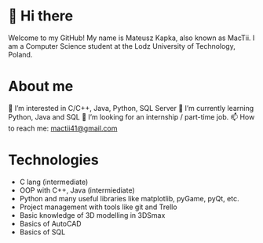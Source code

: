 # 👋 Hi there  
Welcome to my GitHub! My name is Mateusz Kapka, also known as MacTii. I am a Computer Science student at the Lodz University of Technology, Poland.

# About me
👀 I’m interested in C/C++, Java, Python, SQL Server
🌱 I’m currently learning Python, Java and SQL
💞️ I’m looking for an internship / part-time job.
📫 How to reach me: mactii41@gmail.com

# Technologies
- C lang (intermediate)
- OOP with C++, Java (intermiediate)
- Python and many useful libraries like matplotlib, pyGame, pyQt, etc.
- Project management with tools like git and Trello
- Basic knowledge of 3D modelling in 3DSmax
- Basics of AutoCAD
- Basics of SQL
<!---
MacTii/MacTii is a ✨ special ✨ repository because its `README.md` (this file) appears on your GitHub profile.
You can click the Preview link to take a look at your changes.
--->
